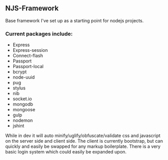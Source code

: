 ## NJS-Framework
Base framework I've set up as a starting point for nodejs projects.

### Current packages include:
* Express
* Express-session
* Connect-flash
* Passport
* Passport-local
* bcrypt
* node-uuid
* pug
* stylus
* nib
* socket.io
* mongodb
* mongoose
* gulp
* nodemon
* jshint

While in dev it will auto minify/uglify/obfuscate/validate css and javascript on the server side and client side. The client is currently bootstrap, but can quickly and easily be swapped for any markup boilerplate. There is a very basic login system which could easily be expanded upon.